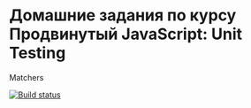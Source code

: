 # Домашние задания по курсу Продвинутый JavaScript: Unit Testing
Matchers

[![Build status](https://ci.appveyor.com/api/projects/status/mq4fb6um4v2l3rj4?svg=true)](https://ci.appveyor.com/project/errand/ajs-unit-testing)
